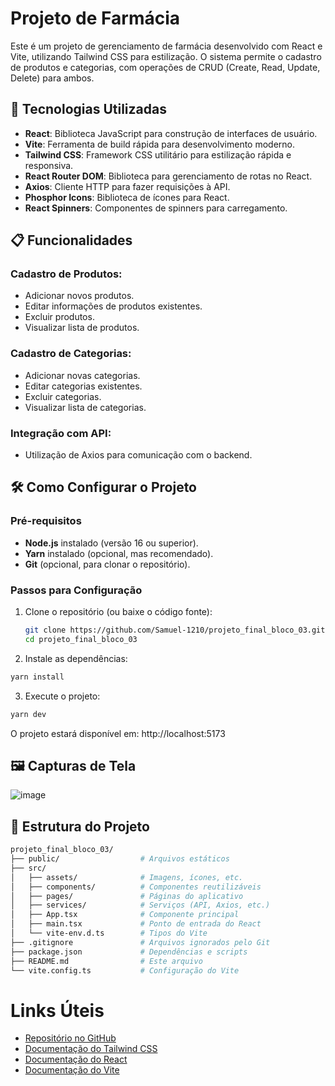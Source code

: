 # Projeto de Farmácia

Este é um projeto de gerenciamento de farmácia desenvolvido com React e Vite, utilizando Tailwind CSS para estilização. O sistema permite o cadastro de produtos e categorias, com operações de CRUD (Create, Read, Update, Delete) para ambos.

## 🚀 Tecnologias Utilizadas
- **React**: Biblioteca JavaScript para construção de interfaces de usuário.
- **Vite**: Ferramenta de build rápida para desenvolvimento moderno.
- **Tailwind CSS**: Framework CSS utilitário para estilização rápida e responsiva.
- **React Router DOM**: Biblioteca para gerenciamento de rotas no React.
- **Axios**: Cliente HTTP para fazer requisições à API.
- **Phosphor Icons**: Biblioteca de ícones para React.
- **React Spinners**: Componentes de spinners para carregamento.

## 📋 Funcionalidades
### Cadastro de Produtos:
- Adicionar novos produtos.
- Editar informações de produtos existentes.
- Excluir produtos.
- Visualizar lista de produtos.

### Cadastro de Categorias:
- Adicionar novas categorias.
- Editar categorias existentes.
- Excluir categorias.
- Visualizar lista de categorias.

### Integração com API:
- Utilização de Axios para comunicação com o backend.

## 🛠️ Como Configurar o Projeto

### Pré-requisitos
- **Node.js** instalado (versão 16 ou superior).
- **Yarn** instalado (opcional, mas recomendado).
- **Git** (opcional, para clonar o repositório).

### Passos para Configuração
1. Clone o repositório (ou baixe o código fonte):
   ```bash
   git clone https://github.com/Samuel-1210/projeto_final_bloco_03.git
   cd projeto_final_bloco_03

2. Instale as dependências:
```bash
yarn install
```

3. Execute o projeto:
 ```bash
yarn dev
```
O projeto estará disponível em: http://localhost:5173


## 🖼️ Capturas de Tela

![image](https://github.com/user-attachments/assets/beb5996b-8fb2-4f82-b3fd-cf4928e18d5b)


## 📂 Estrutura do Projeto

```bash
projeto_final_bloco_03/
├── public/                  # Arquivos estáticos
├── src/
│   ├── assets/              # Imagens, ícones, etc.
│   ├── components/          # Componentes reutilizáveis
│   ├── pages/               # Páginas do aplicativo
│   ├── services/            # Serviços (API, Axios, etc.)
│   ├── App.tsx              # Componente principal
│   ├── main.tsx             # Ponto de entrada do React
│   └── vite-env.d.ts        # Tipos do Vite
├── .gitignore               # Arquivos ignorados pelo Git
├── package.json             # Dependências e scripts
├── README.md                # Este arquivo
└── vite.config.ts           # Configuração do Vite
```
# Links Úteis

- [Repositório no GitHub](https://github.com/Samuel-1210/projeto_final_bloco_03)
- [Documentação do Tailwind CSS](https://tailwindcss.com/docs)
- [Documentação do React](https://reactjs.org/docs/getting-started.html)
- [Documentação do Vite](https://vitejs.dev/guide/)

